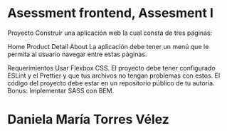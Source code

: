 # Asessment frontend, Assesment I
Proyecto
Construir una aplicación web la cual consta de tres páginas:

Home
Product Detail
About
La aplicación debe tener un menú que le permita al usuario navegar entre estas páginas.

Requerimientos
Usar Flexbox CSS.
El proyecto debe tener configurado ESLint y el Prettier y que tus archivos no tengan problemas con estos.
El código del proyecto debe estar en un repositorio público de tu autoría.
Bonus: Implementar SASS con BEM.

# Daniela María Torres Vélez